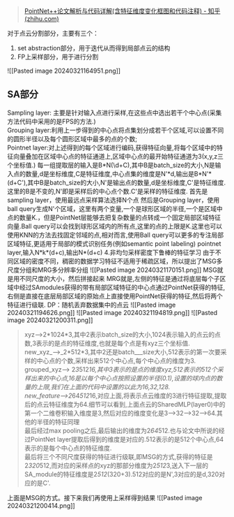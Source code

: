 >[PointNet++论文解析与代码详解(含特征维度变化框图和代码注释) - 知乎 (zhihu.com)](https://zhuanlan.zhihu.com/p/164880749)

对于点云分割部分，主要有三个：
1. set abstraction部分，用于迭代从而得到局部点云的结构
2. FP上采样部分，用于进行分割

![[Pasted image 20240321164951.png]]
## SA部分
Sampling layer: 主要是针对输入点进行采样,在这些点中选出若干个中心点(采集方法代码中采用的是FPS的方法.)  
 Grouping layer:利用上一步得到的中心点将点集划分成若干个区域,可以设置不同的圆形半径以及每个圆形区域中最多的点的个数;  
Pointnet layer:对上述得到的每个区域进行编码,获得特征向量,将每个区域中的特征向量叠加在区域中心点的特征通道上,区域中心点的最开始特征通道为3(x,y,z三个坐标值.)
每一组提取层的输入是B\*N(\d+C),其中B是batch_size的大小,N是输入点的数量,d是坐标维度,C是特征维度,中心点集的维度是N'\*d,输出是B\*N'\*(d+C'),其中B是batch_size的大小,N'是输出点的数量,d是坐标维度,C'是特征维度.这里的B是不变的,N'即是采样后的中心点个数.C'是采样的特征维度.
首先是sampling layer，使用最远点采样算法选择N个点
然后是Grouping layer，使用ball query生成N'个区域，这里有两个变量,一个是球形区域的半径,一个是区域中点的数量K.，但是PointNet层能够去把复杂数量的点转成一个固定局部区域特征向量.Ball query可以会找到球形区域内的所有点,这里的点的上限是K.这里也可以使用KNN的方法去找固定邻域的点,相对而言,使用Ball query可以更多的专注局部区域特征,更适用于局部的模式识别任务(例如semantic point labeling)
pointnet layer,输入N\*k\*(d+c),输出N\*(d+c)
4.非均匀采样密度下鲁棒的特征学习
由于不同区域的密度不同，稠密的数据学习特征不适用于稀疏区域，所以提出了MSG多尺度分组和MRG多分辨率分组
![[Pasted image 20240321170151.png]]
MSG就是用不同尺度的大小，然后拼接起来
MRG就是,左侧的特征是通过将底层每个子区域中经过SAmodules获得的带有局部区域特征的中心点通过PointNet获得的特征,右侧是直接在底层局部区域的原始点上直接使用PointNet获得的特征,然后将两个特征进行级联.
DP：随机丢弃数据集中的点云
![[Pasted image 20240321194626.png]]
![[Pasted image 20240321194819.png]]
![[Pasted image 20240321200311.png]]
> xyz-->2\*1024\*3,其中2表示batch_size的大小,1024表示输入的点云的点数,3表示的是点的特征维度,也就是每个点是有xyz三个坐标值.  
new_xyz_-->_2\*512\*3,其中2还是batch___size大小,512表示的第一次要采样的中心点的个数,采样出来512个中心点,每个中心点的维度为3.  
grouped_xyz--> 2*3*512*16,其中3表示的是点的维度xyz,512表示的512个采样出来的中心点,16是以每个中心点按照设置的半径(0.1),设置的球内点的数量的上限,我们在上面的代码中设置的以此为16,32,128.  
new_feature-->2*64*512*16,对应上面,将表示点云维度的3进行特征提取,提取后的点云特征维度为64.细节可以看到,上面点云的SharedMLP(layer0)中的第一个二维卷积输入维度是3,然后对应的维度变化是3-->32-->32-->64.其他的半径的特征同理  
最后经过max pooling之后,最后输出的维度为2*64*512.也与论文中所说的经过PointNet layer提取后得到的维度是对应的.512表示的是512个中心点,64表示的是每个中心点的特征维度.  
最后将三个不同尺度获得的特征进行级联,即MSG的方式,获得的特征是2*320*512,而对应的采样点的xyz的那部分维度为2*512*3,送入下一层的SA_module的特征维度是2*512*(320+3).512对应的是N',3对应的是d,320对应的是C'.

上面是MSG的方式。接下来我们再使用上采样得到结果
![[Pasted image 20240321200414.png]]
